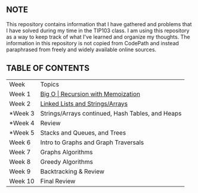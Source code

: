 ## NOTE
This repository contains information that I have gathered and problems that I have solved during my time in the TIP103 class. I am using this repository as a way to keep track of what I've learned and organize my thoughts. The information in this repository is not copied from CodePath and instead paraphrased from freely and widely available online sources. 

## TABLE OF CONTENTS
<table>
  <tr>
    <td>Week</td>
    <td>Topics</td>
  </tr>
  <tr>
    <td>Week 1</td>
    <td><a href="https://github.com/organizedanvrchy/CodePath/tree/main/TIP103/Week%201%20-%20Big%20O%20%7C%20Recursion%20with%20Memoization">Big O | Recursion with Memoization</td>
  </tr>
  <tr>
    <td>Week 2</td>
    <td><a href="https://github.com/organizedanvrchy/CodePath/tree/main/TIP103/Week%202%20-%20Linked%20Lists%20and%20Strings%20%26%20Arrays">Linked Lists and Strings/Arrays</td>
  </tr>
  <tr>
    <td>*Week 3</td>
    <td>Strings/Arrays continued, Hash Tables, and Heaps</td>
  </tr>
  <tr>
    <td>*Week 4</td>
    <td>Review</td>
  </tr>
  <tr>
    <td>*Week 5</td>
    <td>Stacks and Queues, and Trees</td>
  </tr>
  <tr>
    <td>Week 6</td>
    <td>Intro to Graphs and Graph Traversals</td>
  </tr>
  <tr>
    <td>Week 7</td>
    <td>Graphs Algorithms</td>
  </tr>
  <tr>
    <td>Week 8</td>
    <td>Greedy Algorithms</td>
  </tr>
  <tr>
    <td>Week 9</td>
    <td>Backtracking & Review</td>
  </tr>
  <tr>
    <td>Week 10</td>
    <td>Final Review</td>
  </tr>
</table>
